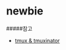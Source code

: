 # newbie



#####참고
- [tmux & tmuxinator](https://hanseokhyeon.tistory.com/entry/tmux%EC%99%80-tmuxinator-%EC%82%AC%EC%9A%A9%EB%B2%95)

